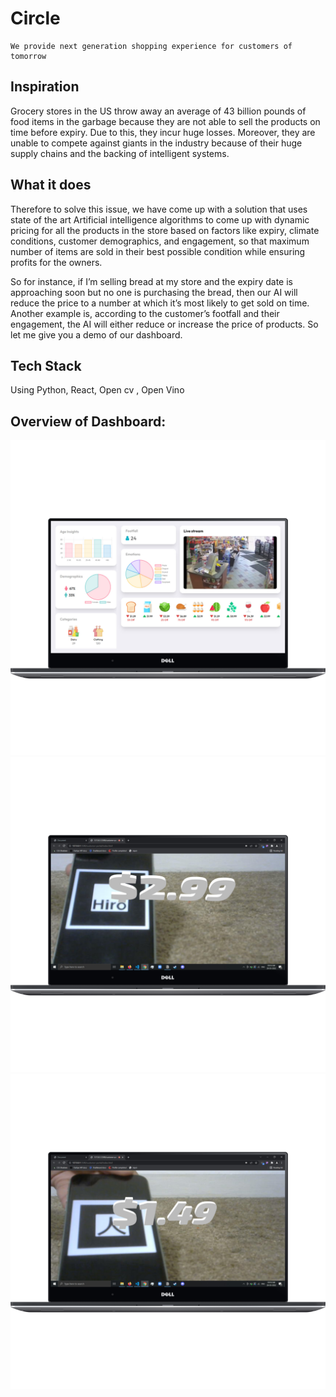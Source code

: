 # Circle

    We provide next generation shopping experience for customers of tomorrow 

## Inspiration
Grocery stores in the US throw away an average of 43 billion pounds of food items in the garbage because they are not able to sell the products on time before expiry. Due to this, they incur huge losses. Moreover, they are unable to compete against giants in the industry because of their huge supply chains and the backing of intelligent systems.

## What it does

Therefore to solve this issue, we have come up with a solution that uses state of the art Artificial intelligence algorithms to come up with dynamic pricing for all the products in the store based on factors like expiry, climate conditions, customer demographics, and engagement, so that maximum number of items are sold in their best possible condition while ensuring profits for the owners. 

So for instance, if I’m selling bread at my store and the expiry date is approaching soon but no one is purchasing the bread, then our AI will reduce the price to a number at which it’s most likely to get sold on time. Another example is, according to the customer’s footfall and their engagement, the AI will either reduce or increase the price of products.
So let me give you a demo of our dashboard.

## Tech Stack

Using Python, React, Open cv , Open Vino

 
 
## Overview of Dashboard:

<img src="snaps/1.png">
<img src="snaps/2.png">
<img src="snaps/3.png">
